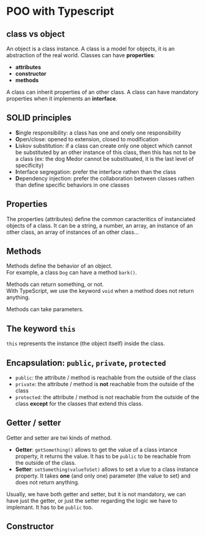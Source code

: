 # POO with Typescript

## class vs object

An object is a class instance.
A class is a model for objects, it is an abstraction of the real world. Classes can have **properties**:

- **attributes**
- **constructor**
- **methods**

A class can inherit properties of an other class.
A class can have mandatory properties when it implements an **interface**.

## SOLID principles

- **S**ingle responsibility: a class has one and onely one responsibility
- **O**pen/close: opened to extension, closed to modification
- **L**iskov substitution: if a class can create only one object which cannot be substituted by an other instance of this class, then this has not to be a class (ex: the dog Medor cannot be substituated, it is the last level of specificity)
- **I**nterface segregation: prefer the interface rathen than the class
- **D**ependency injection: prefer the collaboration between classes rathen than define specific behaviors in one classes

## Properties

The properties (attributes) define the common caracteritics of instanciated objects of a class. It can be a string, a number, an array, an instance of an other class, an array of instances of an other class...

## Methods

Methods define the behavior of an object.  
For example, a class `Dog` can have a method `bark()`.

Methods can return something, or not.  
With TypeScript, we use the keyword `void` when a method does not return anything.

Methods can take parameters.

## The keyword `this`

`this` represents the instance (the object itself) inside the class.

## Encapsulation: `public`, `private`, `protected`

- `public`: the attribute / method is reachable from the outside of the class
- `private`: the attribute / method is **not** reachable from the outside of the class
- `protected`: the attribute / method is not reachable from the outside of the class **except** for the classes that extend this class.

## Getter / setter

Getter and setter are twi kinds of method.

- **Getter**: `getSomething()` allows to get the value of a class intance property, it returns the value. It has to be `public` to be reachable from the outside of the class.
- **Setter**: `setSomething(valueToSet)` allows to set a vlue to a class instance property. It takes **one** (and only one) parameter (the value to set) and does not return anything.

Usually, we have both getter and setter, but it is not mandatory, we can have just the getter, or just the setter regarding the logic we have to implemant. It has to be `public` too.

## Constructor